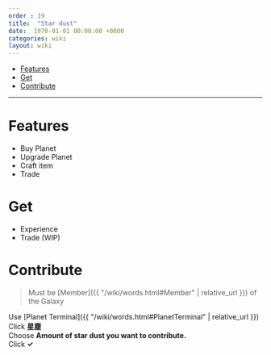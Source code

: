 ```yaml
---
order : 19
title:  "Star dust"
date:  1970-01-01 00:00:00 +0000
categories: wiki
layout: wiki
---
```


- [Features](#Features)
- [Get](#Get)
- [Contribute](#Contribute)
  
---

# Features

- Buy Planet
- Upgrade Planet
- Craft item
- Trade

# Get

- Experience
- Trade (WIP)

# Contribute

> Must be [Member]({{ "/wiki/words.html#Member" | relative_url }}) of the Galaxy

Use [Planet Terminal]({{ "/wiki/words.html#PlanetTerminal" | relative_url }})  
Click **星塵**  
Choose **Amount of star dust you want to contribute.**  
Click **✓**

